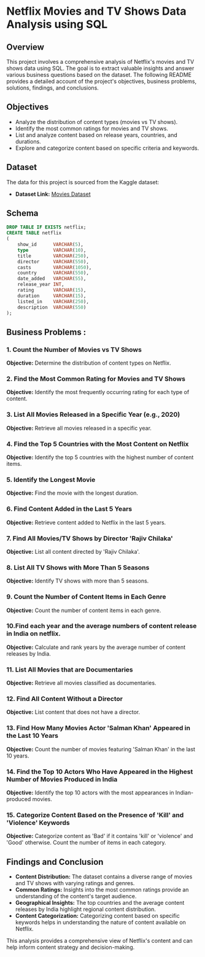 # Netflix Movies and TV Shows Data Analysis using SQL

## Overview
This project involves a comprehensive analysis of Netflix's movies and TV shows data using SQL. The goal is to extract valuable insights and answer various business questions based on the dataset. The following README provides a detailed account of the project's objectives, business problems, solutions, findings, and conclusions.

## Objectives

- Analyze the distribution of content types (movies vs TV shows).
- Identify the most common ratings for movies and TV shows.
- List and analyze content based on release years, countries, and durations.
- Explore and categorize content based on specific criteria and keywords.

## Dataset

The data for this project is sourced from the Kaggle dataset:

- **Dataset Link:** [Movies Dataset](https://www.kaggle.com/datasets/shivamb/netflix-shows?resource=download)

## Schema

```sql
DROP TABLE IF EXISTS netflix;
CREATE TABLE netflix
(
    show_id      VARCHAR(5),
    type         VARCHAR(10),
    title        VARCHAR(250),
    director     VARCHAR(550),
    casts        VARCHAR(1050),
    country      VARCHAR(550),
    date_added   VARCHAR(55),
    release_year INT,
    rating       VARCHAR(15),
    duration     VARCHAR(15),
    listed_in    VARCHAR(250),
    description  VARCHAR(550)
);
```

## Business Problems :

### 1. Count the Number of Movies vs TV Shows
**Objective:** Determine the distribution of content types on Netflix.

### 2. Find the Most Common Rating for Movies and TV Shows
**Objective:** Identify the most frequently occurring rating for each type of content.

### 3. List All Movies Released in a Specific Year (e.g., 2020)
**Objective:** Retrieve all movies released in a specific year.

### 4. Find the Top 5 Countries with the Most Content on Netflix
**Objective:** Identify the top 5 countries with the highest number of content items.

### 5. Identify the Longest Movie
**Objective:** Find the movie with the longest duration.

### 6. Find Content Added in the Last 5 Years
**Objective:** Retrieve content added to Netflix in the last 5 years.

### 7. Find All Movies/TV Shows by Director 'Rajiv Chilaka'
**Objective:** List all content directed by 'Rajiv Chilaka'.

### 8. List All TV Shows with More Than 5 Seasons
**Objective:** Identify TV shows with more than 5 seasons.

### 9. Count the Number of Content Items in Each Genre
**Objective:** Count the number of content items in each genre.

### 10.Find each year and the average numbers of content release in India on netflix. 
**Objective:** Calculate and rank years by the average number of content releases by India.

### 11. List All Movies that are Documentaries
**Objective:** Retrieve all movies classified as documentaries.

### 12. Find All Content Without a Director
**Objective:** List content that does not have a director.

### 13. Find How Many Movies Actor 'Salman Khan' Appeared in the Last 10 Years
**Objective:** Count the number of movies featuring 'Salman Khan' in the last 10 years.

### 14. Find the Top 10 Actors Who Have Appeared in the Highest Number of Movies Produced in India
**Objective:** Identify the top 10 actors with the most appearances in Indian-produced movies.

### 15. Categorize Content Based on the Presence of 'Kill' and 'Violence' Keywords
**Objective:** Categorize content as 'Bad' if it contains 'kill' or 'violence' and 'Good' otherwise. Count the number of items in each category.

## Findings and Conclusion

- **Content Distribution:** The dataset contains a diverse range of movies and TV shows with varying ratings and genres.
- **Common Ratings:** Insights into the most common ratings provide an understanding of the content's target audience.
- **Geographical Insights:** The top countries and the average content releases by India highlight regional content distribution.
- **Content Categorization:** Categorizing content based on specific keywords helps in understanding the nature of content available on Netflix.

This analysis provides a comprehensive view of Netflix's content and can help inform content strategy and decision-making.
